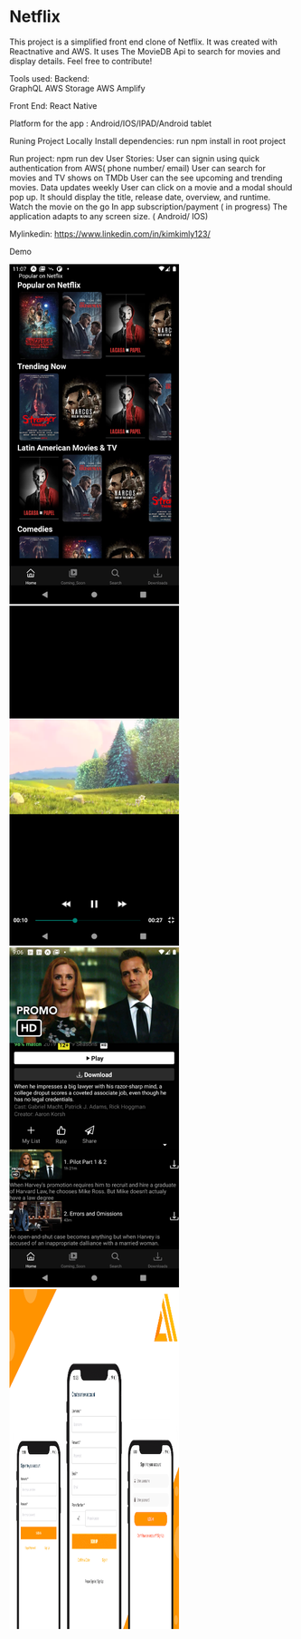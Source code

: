 # Netflix
This project is a simplified front end clone of Netflix. It was created with Reactnative and AWS. It uses The MovieDB Api to search for movies and display details. Feel free to contribute!

Tools used:
Backend:  
GraphQL
AWS Storage
AWS Amplify

Front End:
React Native

Platform for the app : 
Android/IOS/IPAD/Android tablet

Runing Project Locally
Install dependencies: run npm install in root project

Run project: npm run dev
User Stories:
User can signin using quick authentication from AWS( phone number/ email)
User can search for movies and TV shows on TMDb
User can the see upcoming and trending movies. Data updates weekly
User can click on a movie and a modal should pop up. It should display the title, release date, overview, and runtime.
Watch the movie on the go 
In app subscription/payment ( in progress) 
The application adapts to any screen size. ( Android/ IOS)

Mylinkedin: https://www.linkedin.com/in/kimkimly123/

Demo

<img src="https://github.com/selenalee123/Netflix/blob/main/assets/demo/Screenshot_1617116829.png?raw=true" width="300" height="600">
<img src="https://github.com/selenalee123/Netflix/blob/main/assets/demo/Screenshot_1617107541.png?raw=true" width="300" height="600">
<img src="https://github.com/selenalee123/Netflix/blob/main/assets/demo/Screenshot_1617023197.png?raw=true" width="300" height="600">
<img src="https://github.com/selenalee123/Netflix/blob/main/assets/demo/authentication.png?raw=true" width="300" height="600">






